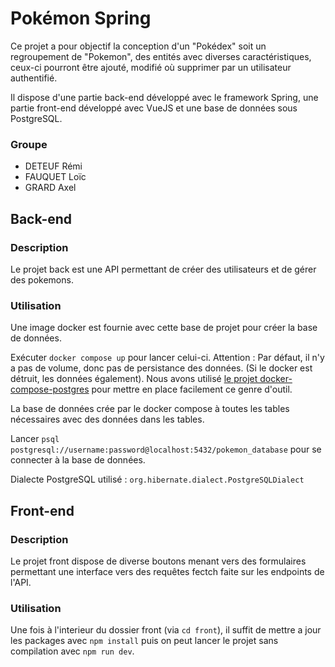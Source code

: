 # Pokémon Spring

Ce projet a pour objectif la conception d'un "Pokédex" soit un regroupement de "Pokemon", des entités avec diverses caractéristiques, ceux-ci pourront être ajouté, modifié où supprimer par un utilisateur authentifié.

Il dispose d'une partie back-end développé avec le framework Spring, une partie front-end développé avec VueJS et une base de données sous PostgreSQL.


### Groupe

- DETEUF Rémi
- FAUQUET Loïc
- GRARD Axel

## Back-end

### Description

Le projet back est une API permettant de créer des utilisateurs et de gérer des pokemons.

### Utilisation

Une image docker est fournie avec cette base de projet pour créer la base de données.

Exécuter `docker compose up` pour lancer celui-ci. Attention : Par défaut, il n'y a pas de volume, donc pas de persistance des données.
(Si le docker est détruit, les données également).
Nous avons utilisé [le projet docker-compose-postgres](https://github.com/felipewom/docker-compose-postgres) pour mettre en place facilement ce genre d'outil.

La base de données crée par le docker compose à toutes les tables nécessaires avec des données dans les tables.

Lancer `psql postgresql://username:password@localhost:5432/pokemon_database` pour se connecter à la base de données.

Dialecte PostgreSQL utilisé : `org.hibernate.dialect.PostgreSQLDialect`

## Front-end

### Description

Le projet front dispose de diverse boutons menant vers des formulaires permettant une interface vers des requêtes fectch faite sur les endpoints de l'API.

### Utilisation

Une fois à l'interieur du dossier front (via `cd front`), il suffit de mettre a jour les packages avec `npm install` puis on peut lancer le projet sans compilation avec `npm run dev`.